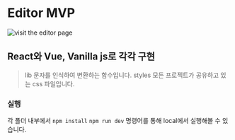 # Editor MVP
![visit the editor page](https://seonjakim.github.io/editor-react/)
## React와 Vue, Vanilla js로 각각 구현
> lib
문자를 인식하여 변환하는 함수입니다.
> styles
모든 프로젝트가 공유하고 있는 css 파일입니다.

### 실행
각 폴더 내부에서 `npm install`
`npm run dev` 명령어를 통해 local에서 실행해볼 수 있습니다.